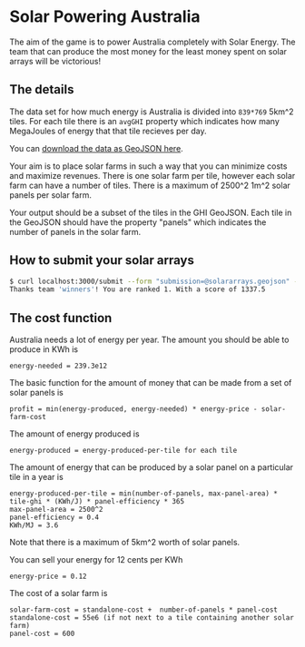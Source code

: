# Solar Powering Australia

The aim of the game is to power Australia completely with Solar Energy.
The team that can produce the most money for the least money spent on solar arrays will be victorious!

## The details
The data set for how much energy is Australia is divided into `839*769` 5km^2 tiles.
For each tile there is an `avgGHI` property which indicates how many MegaJoules of energy that that tile recieves per day.

You can [download the data as GeoJSON here](/data/ghis.geojson.zip).

Your aim is to place solar farms in such a way that you can minimize costs and maximize revenues.
There is one solar farm per tile, however each solar farm can have a number of tiles.
There is a maximum of 2500^2 1m^2 solar panels per solar farm.

Your output should be a subset of the tiles in the GHI GeoJSON.
Each tile in the GeoJSON should have the property "panels" which indicates the number of panels in the solar farm.

## How to submit your solar arrays

```bash
$ curl localhost:3000/submit --form "submission=@solararrays.geojson" --form "team=winners"
Thanks team 'winners'! You are ranked 1. With a score of 1337.5
```

## The cost function
Australia needs a lot of energy per year. The amount you should be able to produce in KWh is
```
energy-needed = 239.3e12
```

The basic function for the amount of money that can be made from a set of solar panels is
```
profit = min(energy-produced, energy-needed) * energy-price - solar-farm-cost
```

The amount of energy produced is
```
energy-produced = energy-produced-per-tile for each tile
```

The amount of energy that can be produced by a solar panel on a particular tile in a year is
```
energy-produced-per-tile = min(number-of-panels, max-panel-area) * tile-ghi * (KWh/J) * panel-efficiency * 365
max-panel-area = 2500^2
panel-efficiency = 0.4
KWh/MJ = 3.6
```
Note that there is a maximum of 5km^2 worth of solar panels.

You can sell your energy for 12 cents per KWh
```
energy-price = 0.12
```

The cost of a solar farm is
```
solar-farm-cost = standalone-cost +  number-of-panels * panel-cost
standalone-cost = 55e6 (if not next to a tile containing another solar farm)
panel-cost = 600
```

